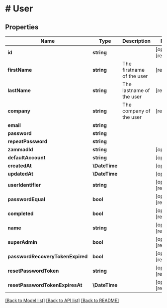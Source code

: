 # # User

## Properties

Name | Type | Description | Notes
------------ | ------------- | ------------- | -------------
**id** | **string** |  | [optional] [readonly]
**firstName** | **string** | The firstname of the user | [readonly]
**lastName** | **string** | The lastname of the user | [readonly]
**company** | **string** | The company of the user | [readonly]
**email** | **string** |  |
**password** | **string** |  |
**repeatPassword** | **string** |  |
**zammadId** | **string** |  | [optional]
**defaultAccount** | **string** |  | [optional]
**createdAt** | **\DateTime** |  | [optional]
**updatedAt** | **\DateTime** |  | [optional]
**userIdentifier** | **string** |  | [optional] [readonly]
**passwordEqual** | **bool** |  | [optional] [readonly]
**completed** | **bool** |  | [optional] [readonly]
**name** | **string** |  | [optional] [readonly]
**superAdmin** | **bool** |  | [optional] [readonly]
**passwordRecoveryTokenExpired** | **bool** |  | [optional] [readonly]
**resetPasswordToken** | **string** |  | [optional] [readonly]
**resetPasswordTokenExpiresAt** | **\DateTime** |  | [optional] [readonly]

[[Back to Model list]](../../README.md#models) [[Back to API list]](../../README.md#endpoints) [[Back to README]](../../README.md)

